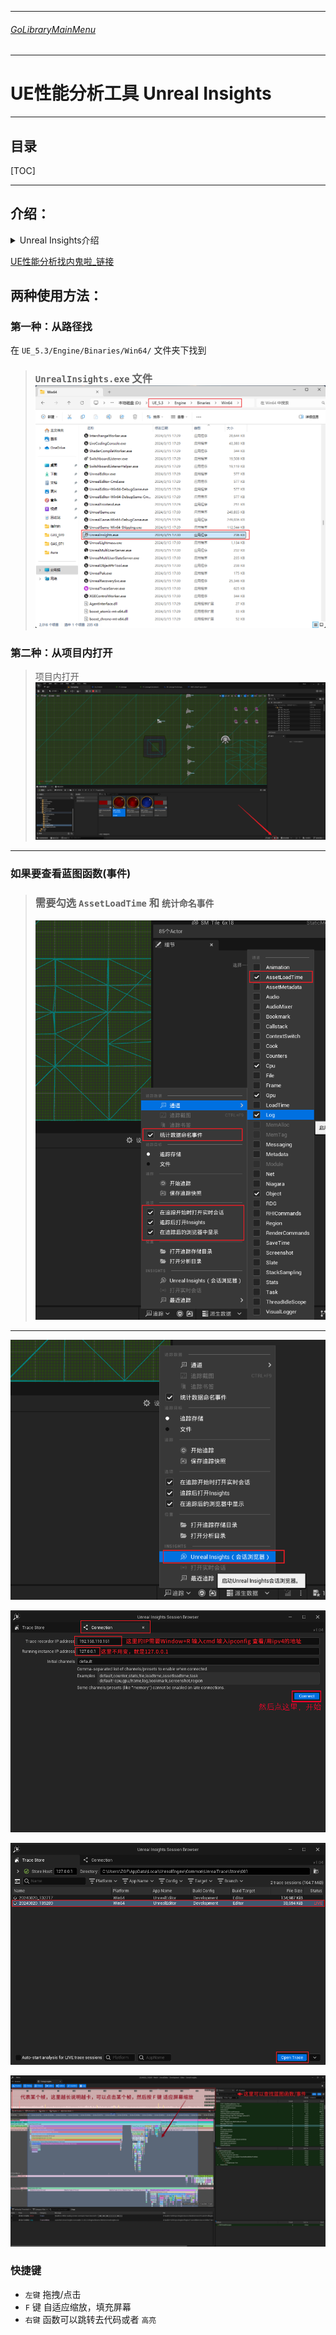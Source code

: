 ___________________________________________________________________________________________
###### [GoLibraryMainMenu](_LibraryMainMenu_.md)
___________________________________________________________________________________________
# UE性能分析工具 Unreal Insights


___________________________________________________________________________________________


## 目录

[TOC]

___________________________________________________________________________________________

## 介绍：

<details>
<summary>Unreal Insights介绍</summary>

>Unreal Insights 是 Unreal Engine 提供的一款功能强大的性能分析工具，专门用于分析、调试和优化 Unreal Engine 4 和 Unreal Engine 5 项目中的各种性能问题。它为开发者提供了详细的性能数据，从而帮助他们识别和解决影响游戏体验的性能瓶颈。
>
>### 功能介绍
>
>1. **多线程分析**：
>   - Unreal Insights 能够记录和显示多线程执行的详细时间线，包括主线程（GameThread）、渲染线程（RenderThread）、RHI 线程（Render Hardware Interface），以及其他自定义线程的活动情况。它能帮助开发者分析每个线程的工作负载，找出性能瓶颈。
>2. **事件时间线**：
>   - 通过时间线视图，开发者可以查看整个应用程序在各个时间点上的活动，包括函数调用、任务执行、蓝图事件等。时间线可以按帧显示，并精确到微秒级别，便于深入分析特定的性能问题。
>3. **统计分析**：
>   - Unreal Insights 允许用户追踪和分析各种统计数据，包括 CPU 使用率、GPU 使用率、帧时间、内存消耗、网络流量等。这些统计数据可以帮助开发者监控游戏的整体性能，并找出可能需要优化的部分。
>4. **自定义事件和标记**：
>   - 开发者可以在代码中添加自定义事件和标记，通过 Unreal Insights 进行详细的性能跟踪。这有助于对特定功能或模块进行深入分析，例如加载时间、动画播放、物理计算等。
>5. **资源加载分析**：
>   - Unreal Insights 可以分析资源的加载情况，帮助开发者识别和优化资源加载时间。这对于减少加载时间和提高游戏启动速度尤其重要。
>6. **调用栈追踪**：
>   - 工具能够显示各个函数的调用栈信息，帮助开发者了解性能瓶颈是由哪些具体函数或模块导致的。通过展开调用栈，开发者可以看到每个函数的执行时间和调用次数。
>7. **内存使用分析**：
>   - Unreal Insights 提供详细的内存使用情况分析，帮助开发者理解内存分配模式和识别内存泄漏问题。
>8. **网络分析**：
>   - 对于网络游戏开发，Unreal Insights 还提供了网络流量分析功能，帮助开发者优化网络代码并降低带宽消耗。
>
>### 使用场景
>
>- **优化帧率**：开发者可以通过 Unreal Insights 分析帧时间，并识别出在一帧中耗时较长的任务，从而优化游戏的帧率表现。
>- **多线程调优**：了解各线程的工作负载和调度情况，帮助开发者更好地利用多核 CPU 资源，平衡各线程的负载。
>- **分析蓝图性能**：开发者可以通过工具追踪和分析蓝图事件的性能，识别和优化高消耗的蓝图节点。
>- **资源加载优化**：通过分析资源的加载时间和模式，开发者可以优化游戏的启动时间和关卡切换速度。
>
>### 总结
>
>Unreal Insights 是一款非常全面的性能分析工具，能够帮助 Unreal Engine 开发者深入了解游戏的运行情况，并识别出影响性能的瓶颈。通过它的多线程分析、事件时间线、统计数据追踪等功能，开发者可以精确定位问题所在，并采取针对性的优化措施，提高游戏的整体表现。

------

</details>

[UE性能分析找内鬼啦_链接](https://nvue.dev/article/25)

## 两种使用方法：

### 第一种：从路径找

在 `UE_5.3/Engine/Binaries/Win64/` 文件夹下找到

> ### `UnrealInsights.exe` 文件![](./Image/Unreal_Insights/1.png)



### 第二种：从项目内打开

> 项目内打开![](./Image/Unreal_Insights/2.png)

------

### 如果要查看蓝图函数(事件)

> ### 需要勾选 `AssetLoadTime` 和 `统计命名事件`
>
> ![](./Image/Unreal_Insights/3.png)

------



![](./Image/Unreal_Insights/4.png)

![](./Image/Unreal_Insights/5.png)

![](./Image/Unreal_Insights/6.png)

![](./Image/Unreal_Insights/7.png)

### 快捷键

- `左键` 拖拽/点击
- `F` 键 自适应缩放，填充屏幕
- `右键` 函数可以跳转去代码或者 `高亮`